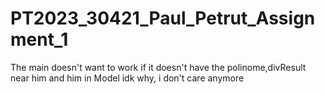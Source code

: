 # PT2023_30421_Paul_Petrut_Assignment_1

The main doesn't want to work if it doesn't have the polinome,divResult near him and him in Model idk why, i don't care anymore 
